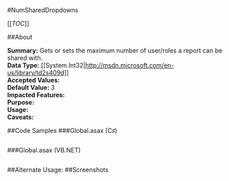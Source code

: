 #NumSharedDropdowns

[[_TOC_]]

##About

**Summary:**  Gets or sets the maximum number of user/roles a report can be shared with.   
**Data Type:** [[System.Int32|http://msdn.microsoft.com/en-us/library/td2s409d]]  
**Accepted Values:**   
**Default Value:** 3  
**Impacted Features:**   
**Purpose:**   
**Usage:**   
**Caveats:**   

##Code Samples
###Global.asax (C♯)

```csharp
```

###Global.asax (VB.NET)

```visualbasic
```
##Alternate Usage: 
##Screenshots
